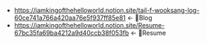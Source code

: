 - https://iamkingofthehelloworld.notion.site/tail-f-wooksang-log-60ce741a766a420aa76e5f937ff85e81 <- 🦉Blog
- https://iamkingofthehelloworld.notion.site/Resume-67bc35fa69ba4212a9d40ccb38f053fb <- 📝Resume
<!---
today8934/today8934 is a ✨ special ✨ repository because its `README.md` (this file) appears on your GitHub profile.
You can click the Preview link to take a look at your changes.
--->
